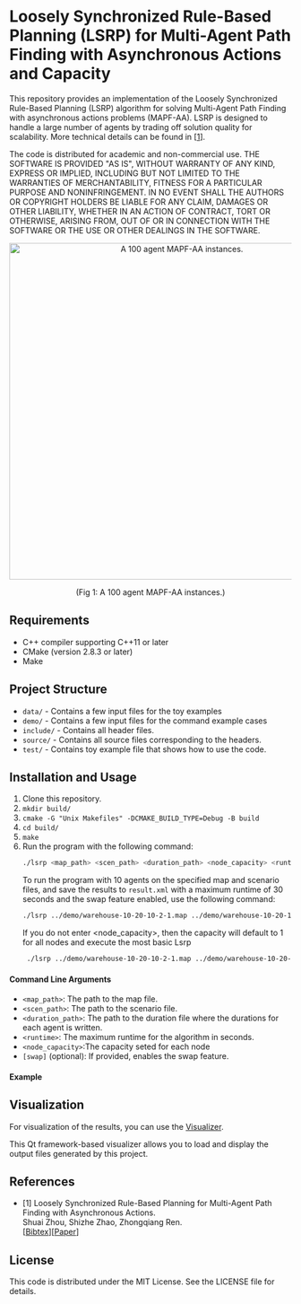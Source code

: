 # Loosely Synchronized Rule-Based Planning (LSRP) for Multi-Agent Path Finding with Asynchronous Actions and Capacity

This repository provides an implementation of the Loosely Synchronized Rule-Based Planning (LSRP) algorithm for solving Multi-Agent Path Finding with asynchronous actions  problems  (MAPF-AA). LSRP is designed to handle a large number of agents by trading off solution quality for scalability. More technical details can be found in [[1](https://arxiv.org/pdf/2412.11678)].

The code is distributed for academic and non-commercial use. THE SOFTWARE IS PROVIDED "AS IS", WITHOUT WARRANTY OF ANY KIND, EXPRESS OR IMPLIED, INCLUDING BUT NOT LIMITED TO THE WARRANTIES OF MERCHANTABILITY, FITNESS FOR A PARTICULAR PURPOSE AND NONINFRINGEMENT. IN NO EVENT SHALL THE AUTHORS OR COPYRIGHT HOLDERS BE LIABLE FOR ANY CLAIM, DAMAGES OR OTHER LIABILITY, WHETHER IN AN ACTION OF CONTRACT, TORT OR OTHERWISE, ARISING FROM, OUT OF OR IN CONNECTION WITH THE SOFTWARE OR THE USE OR OTHER DEALINGS IN THE SOFTWARE.

<p align="center">
    <img src="https://github.com/ShuaiZhou302/ShuaiZhou302.github.io/blob/main/static/uploads/video_1_10-ezgif.com-resize.gif" width="600" alt="A 100 agent MAPF-AA instances.">
    <p align="center">(Fig 1: A 100 agent MAPF-AA instances.)</p>
</p>






## Requirements

* C++ compiler supporting C++11 or later
* CMake (version 2.8.3 or later)
* Make

## Project Structure

* `data/` - Contains a few input files for the toy examples
* `demo/` - Contains a few input files for the command example cases
* `include/` - Contains all header files.
* `source/` - Contains all source files corresponding to the headers.
* `test/` - Contains toy example file that shows how to use the code.


## Installation and Usage

1. Clone this repository.
2. `mkdir build/`
3. `cmake -G "Unix Makefiles" -DCMAKE_BUILD_TYPE=Debug -B build`
3. `cd build/`
4. `make`
5. Run the program with the following command:
   ```sh
   ./lsrp <map_path> <scen_path> <duration_path> <node_capacity> <runtime> [swap]
    ```
   To run the program with 10 agents on the specified map and scenario files, and save the results to `result.xml` with a maximum runtime of 30 seconds and the swap feature enabled, use the following command:
   ```sh
   ./lsrp ../demo/warehouse-10-20-10-2-1.map ../demo/warehouse-10-20-10-2-1-random-1.scen ../demo/duration.txt 30 swap ../demo/output.txt
   ```
   If you do not enter <node_capacity>, then the capacity will default to 1 for all nodes and execute the most basic Lsrp
   ```sh   
    ./lsrp ../demo/warehouse-10-20-10-2-1.map ../demo/warehouse-10-20-10-2-1-random-1.scen ../demo/duration.txt 30 swap 
   ```
#### Command Line Arguments
- `<map_path>`: The path to the map file.
- `<scen_path>`: The path to the scenario file.
- `<duration_path>`: The path to the duration file where the durations for each agent is written.
- `<runtime>`: The maximum runtime for the algorithm in seconds.
- `<node_capacity>`:The capacity seted for each node
- `[swap]` (optional): If provided, enables the swap feature.

#### Example 


## Visualization

For visualization of the results, you can use the [Visualizer](https://github.com/ShuaiZhou302/Continuous-MAPF_visualizer).

This Qt framework-based visualizer allows you to load and display the output files generated by this project.


## References

* [1] Loosely Synchronized Rule-Based Planning for Multi-Agent Path Finding with Asynchronous Actions.\
  Shuai Zhou, Shizhe Zhao, Zhongqiang Ren.\
  [[Bibtex](https://shuaizhou302.github.io/publication/zhou-2024-looselysynchronizedrulebasedplanning/cite.bib)][[Paper](https://arxiv.org/pdf/2412.11678)]
## License

This code is distributed under the MIT License. See the LICENSE file for details.


